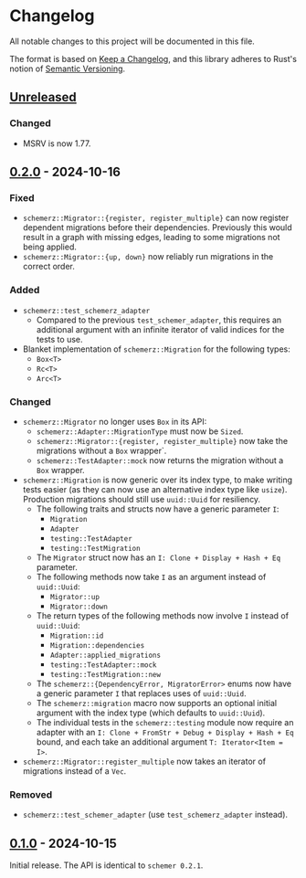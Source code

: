 # Changelog
All notable changes to this project will be documented in this file.

The format is based on [Keep a Changelog](https://keepachangelog.com/en/1.0.0/),
and this library adheres to Rust's notion of
[Semantic Versioning](https://semver.org/spec/v2.0.0.html).


<!-- next-header -->
## [Unreleased]

### Changed
- MSRV is now 1.77.

## [0.2.0] - 2024-10-16

### Fixed
- `schemerz::Migrator::{register, register_multiple}` can now register dependent
  migrations before their dependencies. Previously this would result in a graph
  with missing edges, leading to some migrations not being applied.
- `schemerz::Migrator::{up, down}` now reliably run migrations in the correct
  order.

### Added
- `schemerz::test_schemerz_adapter`
  - Compared to the previous `test_schemer_adapter`, this requires an additional
    argument with an infinite iterator of valid indices for the tests to use.
- Blanket implementation of `schemerz::Migration` for the following types:
  - `Box<T>`
  - `Rc<T>`
  - `Arc<T>`

### Changed
- `schemerz::Migrator` no longer uses `Box` in its API:
  - `schemerz::Adapter::MigrationType` must now be `Sized`.
  - `schemerz::Migrator::{register, register_multiple}` now take the migrations
    without a `Box` wrapper`.
  - `schemerz::TestAdapter::mock` now returns the migration without a `Box`
    wrapper.
- `schemerz::Migration` is now generic over its index type, to make writing
  tests easier (as they can now use an alternative index type like `usize`).
  Production migrations should still use `uuid::Uuid` for resiliency.
  - The following traits and structs now have a generic parameter `I`:
    - `Migration`
    - `Adapter`
    - `testing::TestAdapter`
    - `testing::TestMigration`
  - The `Migrator` struct now has an `I: Clone + Display + Hash + Eq` parameter.
  - The following methods now take `I` as an argument instead of `uuid::Uuid`:
    - `Migrator::up`
    - `Migrator::down`
  - The return types of the following methods now involve `I` instead of
    `uuid::Uuid`:
    - `Migration::id`
    - `Migration::dependencies`
    - `Adapter::applied_migrations`
    - `testing::TestAdapter::mock`
    - `testing::TestMigration::new`
  - The `schemerz::{DependencyError, MigratorError>` enums now have a generic
    parameter `I` that replaces uses of `uuid::Uuid`.
  - The `schemerz::migration` macro now supports an optional initial argument
    with the index type (which defaults to `uuid::Uuid`).
  - The individual tests in the `schemerz::testing` module now require an
    adapter with an `I: Clone + FromStr + Debug + Display + Hash + Eq` bound,
    and each take an additional argument `T: Iterator<Item = I>`.
- `schemerz::Migrator::register_multiple` now takes an iterator of migrations
  instead of a `Vec`.

### Removed
- `schemerz::test_schemer_adapter` (use `test_schemerz_adapter` instead).

## [0.1.0] - 2024-10-15
Initial release. The API is identical to `schemer 0.2.1`.


<!-- next-url -->
[Unreleased]: https://github.com/zcash/schemerz/compare/schemerz-0.2.0...HEAD
[0.2.0]: https://github.com/zcash/schemerz/compare/schemerz-0.1.0...schemerz-0.2.0
[0.1.0]: https://github.com/zcash/schemerz/compare/1bfd952b035b87a39df955376e0bdddf98eb6c99...schemerz-0.1.0
